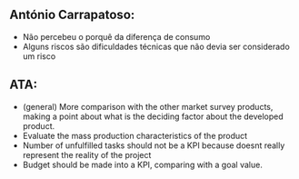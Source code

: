 ## António Carrapatoso:
- Não percebeu o porquê da diferença de consumo
- Alguns riscos são dificuldades técnicas que não devia ser considerado um risco

## ATA:
- (general) More comparison with the other market survey products, making a point about what is the deciding factor about the developed product.
- Evaluate the mass production characteristics of the product
- Number of unfulfilled tasks should not be a KPI because doesnt really represent the reality of the project
- Budget should be made into a KPI, comparing with a goal value.

